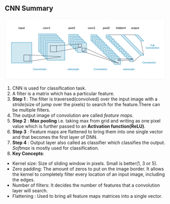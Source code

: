 ## CNN Summary  

![CNN Architecture](CNN.PNG)

1. CNN is used for classification task.
2. A filter is a matrix which has a particular feature.
3. **Step 1** : The filter is traversed(convolved) over the input image with a _stride_(size of jump over the pixels) to search for the feature.There can be multiple filters.
4. The output image of convolution are called _feature maps_.
5. **Step 2** : **Max pooling** i.e. taking max from grid and writing as one pixel value which is further passed to an **Activation function(ReLU)**.
6. **Step 3** : Feature maps are flattened to bring them into one single vector and that becomes the first layer of DNN.
7. **Step 4** : Output layer also called as classifier which classifies the output. _Softmax_ is mostly used for classification.
8. **Key Concepts**:
 * Kernel size: Size of sliding window in pixels. Small is better(1, 3 or 5).
 * Zero padding: The amount of zeros to put on the image border. It allows the kernel to completely filter every location of an input image, including the edges.
 * Number of filters: It decides the number of features that a convolution layer will search.
 * Flattening : Used to bring all feature maps matrices into a single vector.
